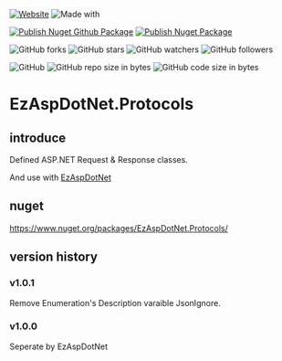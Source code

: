 [![Website](https://img.shields.io/website-up-down-green-red/http/shields.io.svg?label=elky-essay)](https://elky84.github.io)
![Made with](https://img.shields.io/badge/made%20with-.NET6-blue.svg)

[![Publish Nuget Github Package](https://github.com/elky84/EzAspDotNet.Protocols/actions/workflows/publish_github.yml/badge.svg)](https://github.com/elky84/EzAspDotNet.Protocols/actions/workflows/publish_github.yml)
[![Publish Nuget Package](https://github.com/elky84/EzAspDotNet.Protocols/actions/workflows/publish_nuget.yml/badge.svg)](https://github.com/elky84/EzAspDotNet.Protocols/actions/workflows/publish_nuget.yml)

![GitHub forks](https://img.shields.io/github/forks/elky84/EzAspDotNet.Protocols.svg?style=social&label=Fork)
![GitHub stars](https://img.shields.io/github/stars/elky84/EzAspDotNet.Protocols.svg?style=social&label=Stars)
![GitHub watchers](https://img.shields.io/github/watchers/elky84/EzAspDotNet.Protocols.svg?style=social&label=Watch)
![GitHub followers](https://img.shields.io/github/followers/elky84.svg?style=social&label=Follow)

![GitHub](https://img.shields.io/github/license/mashape/apistatus.svg)
![GitHub repo size in bytes](https://img.shields.io/github/repo-size/elky84/EzAspDotNet.Protocols.svg)
![GitHub code size in bytes](https://img.shields.io/github/languages/code-size/elky84/EzAspDotNet.Protocols.svg)


# EzAspDotNet.Protocols

## introduce

Defined ASP.NET Request & Response classes.

And use with [EzAspDotNet](https://github.com/elky84/EzAspDotNet)

## nuget

<https://www.nuget.org/packages/EzAspDotNet.Protocols/>

## version history

### v1.0.1

Remove Enumeration's Description varaible JsonIgnore.

### v1.0.0

Seperate by EzAspDotNet